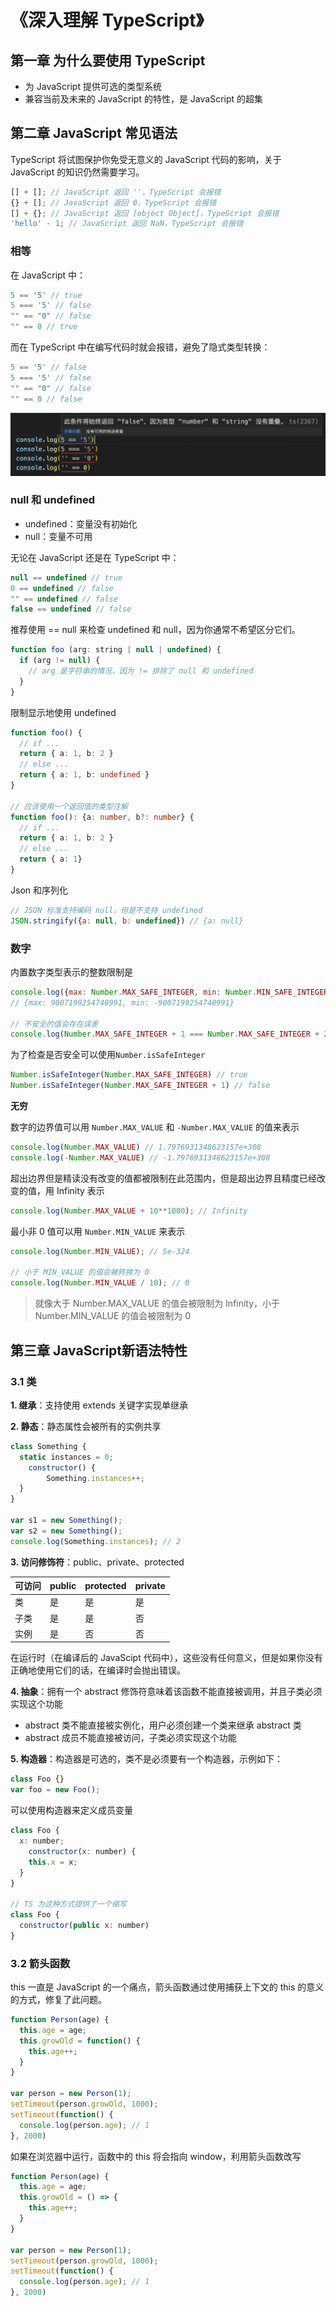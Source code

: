 # 《深入理解 TypeScript》

## 第一章 为什么要使用 TypeScript

* 为 JavaScript 提供可选的类型系统
* 兼容当前及未来的 JavaScript 的特性，是 JavaScript 的超集

## 第二章 JavaScript 常见语法

TypeScript 将试图保护你免受无意义的 JavaScript 代码的影响，关于 JavaScript 的知识仍然需要学习。

```js
[] + []; // JavaScript 返回 ''，TypeScript 会报错
{} + []; // JavaScript 返回 0，TypeScript 会报错
[] + {}; // JavaScript 返回 [object Object]，TypeScript 会报错
'hello' - 1; // JavaScript 返回 NaN，TypeScript 会报错
```

### 相等

在 JavaScript 中：

```js
5 == '5' // true
5 === '5' // false
"" == "0" // false
"" == 0 // true
```

而在 TypeScript 中在编写代码时就会报错，避免了隐式类型转换：

```ts
5 == '5' // false
5 === '5' // false
"" == "0" // false
"" == 0 // false
```

![err](./imgs/equal.png)

### null 和 undefined

* undefined：变量没有初始化
* null：变量不可用

无论在 JavaScript 还是在 TypeScript 中：

```js
null == undefined // true
0 == undefined // false
"" == undefined // false 
false == undefined // false
```

推荐使用 == null 来检查 undefined 和 null，因为你通常不希望区分它们。

```js
function foo (arg: string | null | undefined) {
  if (arg != null) {
    // arg 是字符串的情况，因为 != 排除了 null 和 undefined
  }
}
```

限制显示地使用 undefined

```ts
function foo() {
  // if ...
  return { a: 1, b: 2 }
  // else ...
  return { a: 1, b: undefined }
}

// 应该使用一个返回值的类型注解
function foo(): {a: number, b?: number} {
  // if ...
  return { a: 1, b: 2 }
  // else ...
  return { a: 1}
}
```

Json 和序列化

```js
// JSON 标准支持编码 null，但是不支持 undefined
JSON.stringify({a: null, b: undefined}) // {a: null}
```

### 数字

内置数字类型表示的整数限制是

```js
console.log({max: Number.MAX_SAFE_INTEGER, min: Number.MIN_SAFE_INTEGER})
// {max: 9007199254740991, min: -9007199254740991}

// 不安全的值会存在误差
console.log(Number.MAX_SAFE_INTEGER + 1 === Number.MAX_SAFE_INTEGER + 2) // true
```

为了检查是否安全可以使用`Number.isSafeInteger`

```js
Number.isSafeInteger(Number.MAX_SAFE_INTEGER) // true
Number.isSafeInteger(Number.MAX_SAFE_INTEGER + 1) // false
```

**无穷**

数字的边界值可以用 `Number.MAX_VALUE` 和 `-Number.MAX_VALUE` 的值来表示

```js
console.log(Number.MAX_VALUE) // 1.7976931348623157e+308
console.log(-Number.MAX_VALUE) // -1.7976931348623157e+308
```

超出边界但是精读没有改变的值都被限制在此范围内，但是超出边界且精度已经改变的值，用 Infinity 表示

```js
console.log(Number.MAX_VALUE + 10**1000); // Infinity
```

最小非 0 值可以用 `Number.MIN_VALUE` 来表示

```js
console.log(Number.MIN_VALUE); // 5e-324

// 小于 MIN_VALUE 的值会被转换为 0
console.log(Number.MIN_VALUE / 10); // 0
```

> 就像大于 Number.MAX_VALUE 的值会被限制为 Infinity，小于 Number.MIN_VALUE 的值会被限制为 0

## 第三章 JavaScript新语法特性

### 3.1 类

**1. 继承**：支持使用 extends 关键字实现单继承

**2. 静态**：静态属性会被所有的实例共享

```js
class Something {
  static instances = 0;
	constructor() {
		Something.instances++;
  }
}

var s1 = new Something();
var s2 = new Something();
console.log(Something.instances); // 2
```

**3. 访问修饰符**：public、private、protected

| 可访问 | public | protected | private |
| ------ | ------ | --------- | ------- |
| 类     | 是     | 是        | 是      |
| 子类   | 是     | 是        | 否      |
| 实例   | 是     | 否        | 否      |

在运行时（在编译后的 JavaScipt 代码中），这些没有任何意义，但是如果你没有正确地使用它们的话，在编译时会抛出错误。

**4. 抽象**：拥有一个 abstract 修饰符意味着该函数不能直接被调用，并且子类必须实现这个功能

* abstract 类不能直接被实例化，用户必须创建一个类来继承 abstract 类
* abstract 成员不能直接被访问，子类必须实现这个功能

**5. 构造器**：构造器是可选的，类不是必须要有一个构造器，示例如下：

```js
class Foo {}
var foo = new Foo();
```

可以使用构造器来定义成员变量

```js
class Foo {
  x: number;
	constructor(x: number) {
    this.x = x;
  }
}

// TS 为这种方式提供了一个缩写
class Foo {
  constructor(public x: number)
}
```

### 3.2 箭头函数

this 一直是 JavaScript 的一个痛点，箭头函数通过使用捕获上下文的 this 的意义的方式，修复了此问题。

```js
function Person(age) {
  this.age = age;
  this.growOld = function() {
    this.age++;
  }
}

var person = new Person(1);
setTimeout(person.growOld, 1000);
setTimeout(function() {
  console.log(person.age); // 1
}, 2000)
```

如果在浏览器中运行，函数中的 this 将会指向 window，利用箭头函数改写

```js
function Person(age) {
  this.age = age;
  this.growOld = () => {
    this.age++;
  }
}

var person = new Person(1);
setTimeout(person.growOld, 1000);
setTimeout(function() {
  console.log(person.age); // 1
}, 2000)
```

